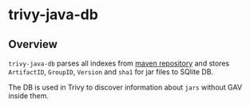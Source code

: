 # trivy-java-db

## Overview
`trivy-java-db` parses all indexes from [maven repository](https://repo.maven.apache.org/maven2) and stores `ArtifactID`, `GroupID`, `Version` and `sha1` for jar files to SQlite DB.

The DB is used in Trivy to discover information about `jars` without GAV inside them.
 